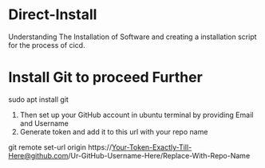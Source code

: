 # Direct-Install
Understanding The Installation of Software and creating a installation script
for the process of cicd.

# Install Git to proceed Further
sudo apt install git

1. Then set up your GitHub account in ubuntu terminal by providing Email and Username
2. Generate token and add it to this url with your repo name

git remote set-url origin https://Your-Token-Exactly-Till-Here@github.com/Ur-GitHub-Username-Here/Replace-With-Repo-Name


  
